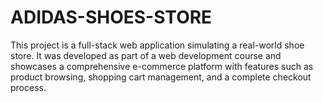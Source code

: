 # ADIDAS-SHOES-STORE
This project is a full-stack web application simulating a real-world shoe store. It was developed as part of a web development course and showcases a comprehensive e-commerce platform with features such as product browsing, shopping cart management, and a complete checkout process.
